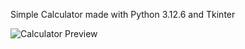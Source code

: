 Simple Calculator made with Python 3.12.6 and Tkinter

![Calculator Preview](https://github.com/user-attachments/assets/ea2bfa42-3c70-46a9-bd57-04fa135b5a13)
